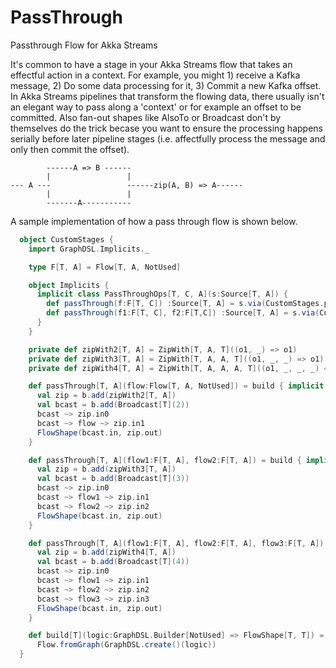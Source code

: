 # PassThrough
Passthrough Flow for Akka Streams

It's common to have a stage in your Akka Streams flow that
takes an effectful action in a context.  For example, you might 1) receive a Kafka message, 2) Do some data processing for it, 3) Commit a new Kafka offset. In Akka Streams pipelines that transform the flowing data, there usually isn't an elegant way 
to pass along a 'context' or for example an offset to be committed. Also fan-out shapes like AlsoTo or Broadcast don't by themselves 
do the trick becase you want to ensure the processing happens serially before later pipeline stages (i.e. affectfully process the message and only then commit the offset).

```text
        ------A => B ------
        |                 |
--- A ---                 ------zip(A, B) => A------
        |                 |
        -------A-----------
```

A sample implementation of how a pass through flow is shown below.

```scala
  object CustomStages {
    import GraphDSL.Implicits._

    type F[T, A] = Flow[T, A, NotUsed]

    object Implicits {
      implicit class PassThroughOps[T, C, A](s:Source[T, A]) {
        def passThrough(f:F[T, C]) :Source[T, A] = s.via(CustomStages.passThrough(f))
        def passThrough(f1:F[T, C], f2:F[T,C]) :Source[T, A] = s.via(CustomStages.passThrough(f1, f2))
      }
    }

    private def zipWith2[T, A] = ZipWith[T, A, T]((o1, _) => o1)
    private def zipWith3[T, A] = ZipWith[T, A, A, T]((o1, _, _) => o1)
    private def zipWith4[T, A] = ZipWith[T, A, A, A, T]((o1, _, _, _) => o1)

    def passThrough[T, A](flow:Flow[T, A, NotUsed]) = build { implicit b =>
      val zip = b.add(zipWith2[T, A])
      val bcast = b.add(Broadcast[T](2))
      bcast ~> zip.in0
      bcast ~> flow ~> zip.in1
      FlowShape(bcast.in, zip.out)
    }

    def passThrough[T, A](flow1:F[T, A], flow2:F[T, A]) = build { implicit b =>
      val zip = b.add(zipWith3[T, A])
      val bcast = b.add(Broadcast[T](3))
      bcast ~> zip.in0
      bcast ~> flow1 ~> zip.in1
      bcast ~> flow2 ~> zip.in2
      FlowShape(bcast.in, zip.out)
    }

    def passThrough[T, A](flow1:F[T, A], flow2:F[T, A], flow3:F[T, A]) = build { implicit b =>
      val zip = b.add(zipWith4[T, A])
      val bcast = b.add(Broadcast[T](4))
      bcast ~> zip.in0
      bcast ~> flow1 ~> zip.in1
      bcast ~> flow2 ~> zip.in2
      bcast ~> flow3 ~> zip.in3
      FlowShape(bcast.in, zip.out)
    }

    def build[T](logic:GraphDSL.Builder[NotUsed] => FlowShape[T, T]) =
      Flow.fromGraph(GraphDSL.create()(logic))
  }
```
